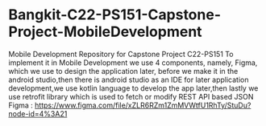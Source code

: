 # Bangkit-C22-PS151-Capstone-Project-MobileDevelopment
Mobile Development Repository for Capstone Project C22-PS151
To implement it in Mobile Development we use 4 components, namely, Figma, which we use to design the application later, before we make it in the android studio,then there is android studio as an IDE for later application development,we use kotlin language to develop the app later,then lastly we use retrofit library which is used to fetch or modify REST API based JSON
Figma : https://www.figma.com/file/xZLR6RZm1ZmMVWtfU1RhTy/StuDu?node-id=4%3A21 
